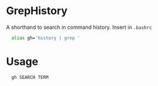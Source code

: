 # GrepHistory

A shorthand to search in command history. Insert in ```.bashrc```

```bash 
  alias gh='history | grep '
```

# Usage
```
  gh SEARCH TERM
```
